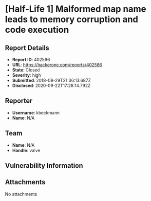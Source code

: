 # [Half-Life 1] Malformed map name leads to memory corruption and code execution

## Report Details
- **Report ID**: 402566
- **URL**: https://hackerone.com/reports/402566
- **State**: Closed
- **Severity**: high
- **Submitted**: 2018-08-29T21:36:13.687Z
- **Disclosed**: 2020-09-22T17:28:14.792Z

## Reporter
- **Username**: kbeckmann
- **Name**: N/A

## Team
- **Name**: N/A
- **Handle**: valve

## Vulnerability Information


## Attachments
No attachments
